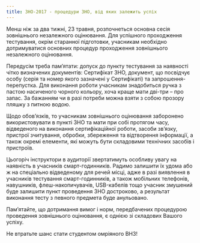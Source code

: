```yaml
---
title: ЗНО-2017 - процедури ЗНО, від яких залежить успіх
---
```


Менш ніж за два тижні, 23 травня, розпочнеться основна сесія зовнішнього незалежного оцінювання. Для успішного проходження тестування, окрім старанної підготовки, учасникам необхідно дотримуватися основних процедур проходження зовнішнього незалежного оцінювання.

Передусім треба пам’ятати: допуск до пункту тестування за наявності чітко визначених документів: Сертифікат ЗНО, документ, що посвідчує особу (серія та номер якого зазначені у Сертифікаті) та запрошення-перепустка. Для виконання роботи учасникам знадобиться ручка з пастою насиченого чорного кольору, хоча краще мати дві-три – про запас. За бажанням чи в разі потреби можна взяти з собою прозору пляшку з питною водою.

Щодо обов’язків, то учасникам зовнішнього оцінювання заборонено використовувати в пункті ЗНО та мати при собі протягом часу, відведеного на виконання сертифікаційної роботи, засоби зв’язку, пристрої зчитування, обробки, збереження та відтворення інформації, а також окремі елементи, які можуть бути складовими технічних засобів і пристроїв.

Цьогоріч інструктори в аудиторії звертатимуть особливу увагу на наявність в учасників смарт-годинників. Радимо залишити їх удома або ж на спеціально відведеному для речей місці, адже в разі виявлення в учасників тестування смарт-годинників, а також мобільних телефонів, навушників, флеш-накопичувачів, USB-кабелів тощо учасник змушений буде залишити пункт проведення ЗНО достроково, а результат виконання тесту з певного предмета буде анульовано.

Пам’ятайте, що дотримання вимог і норм, передбачених процедурою проведення зовнішнього оцінювання, є однією зі складових Вашого успіху.

Не втратьте шанс стати студентом омріяного ВНЗ!
